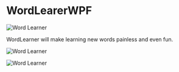 # WordLearerWPF

![Word Learner](http://wordlearner.gearhostpreview.com/Images/3.JPG)

WordLearner will make learning new words painless and even fun.

![Word Learner](http://wordlearner.gearhostpreview.com/Images/4.JPG)

![Word Learner](http://wordlearner.gearhostpreview.com/Images/2.JPG)
